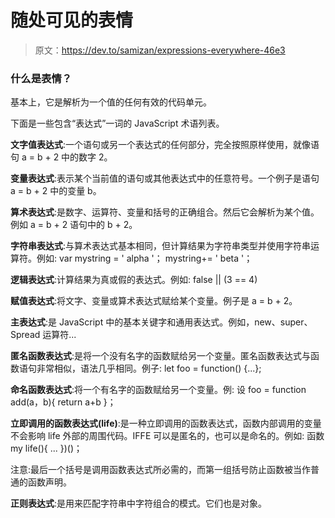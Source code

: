 # 随处可见的表情

> 原文：<https://dev.to/samizan/expressions-everywhere-46e3>

### 什么是表情？

基本上，它是解析为一个值的任何有效的代码单元。

下面是一些包含“表达式”一词的 JavaScript 术语列表。

**文字值表达式**:一个语句或另一个表达式的任何部分，完全按照原样使用，就像语句 a = b + 2 中的数字 2。

**变量表达式**:表示某个当前值的语句或其他表达式中的任意符号。一个例子是语句 a = b + 2 中的变量 b。

**算术表达式**:是数字、运算符、变量和括号的正确组合。然后它会解析为某个值。例如 a = b + 2 语句中的 b + 2。

**字符串表达式**:与算术表达式基本相同，但计算结果为字符串类型并使用字符串运算符。例如:
var mystring = ' alpha '；
mystring+= ' beta '；

**逻辑表达式**:计算结果为真或假的表达式。例如:
false || (3 == 4)

**赋值表达式**:将文字、变量或算术表达式赋给某个变量。例子是 a = b + 2。

**主表达式**:是 JavaScript 中的基本关键字和通用表达式。例如，new、super、Spread 运算符...

**匿名函数表达式**:是将一个没有名字的函数赋给另一个变量。匿名函数表达式与函数语句非常相似，语法几乎相同。例子:
let foo = function() {...};

**命名函数表达式**:将一个有名字的函数赋给另一个变量。例:
设 foo = function add(a，b){ return a+b }；

**立即调用的函数表达式(life)**:是一种立即调用的函数表达式，函数内部调用的变量不会影响 life 外部的周围代码。IFFE 可以是匿名的，也可以是命名的。例如:
函数 my life(){
...
})()；

注意:最后一个括号是调用函数表达式所必需的，而第一组括号防止函数被当作普通的函数声明。

**正则表达式**:是用来匹配字符串中字符组合的模式。它们也是对象。